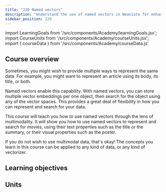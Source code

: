 ```yaml
---
title: "220 Named vectors"
description: "Understand the use of named vectors in Weaviate for enhanced query relevance in Python."
sidebar_position: 220
---
```


import LearningGoals from '/src/components/Academy/learningGoals.jsx';
import CourseUnits from '/src/components/Academy/courseUnits.jsx';
import { courseData } from '/src/components/Academy/courseData.js'

## <i class="fa-solid fa-chalkboard-user"></i> Course overview

Sometimes, you might wish to provide multiple ways to represent the same data. For example, you might want to represent an article using its body, its title, or both.

Named vectors enable this capability. With named vectors, you can store multiple vector embeddings per one object, then search for the object using any of the vector spaces. This provides a great deal of flexibility in how you can represent and search for your data.

This course will teach you how to use named vectors through the lens of multimodality. It will show you how to use named vectors to represent and search for movies, using their text properties such as the title or the summary, or their visual properties such as the poster.

If you do not wish to use multimodal data, that's okay! The concepts you learn in this course can be applied to any kind of data, or any kind of vectorizer.

## <i class="fa-solid fa-chalkboard-user"></i> Learning objectives

<LearningGoals courseName="named_vectors"/>

## <i class="fa-solid fa-book-open-reader"></i> Units

<CourseUnits courseData={courseData} courseName="named_vectors" />
